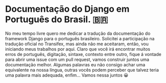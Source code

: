 # Documentação do Django em Português do Brasil. 🇧🇷

No meu tempo livre quero me dedicar a tradução da documentação do framework Django para o português brasileiro. Solicitei a participação na tradução oficial no Transifex, mas ainda não me aceitaram, então, vou iniciando meus trabalhos por aqui.
Claro que você irá encontrar muitos erros de português, digitação, sintaxe, contexto entre outro, fique á vontade para abrir uma issue com um pull request, vamos construir juntos uma documentação melhor.
Algumas palavras eu não consigo achar uma equivalente na nossa língua, outras vocês podem perceber que talvez teria uma palavra mais adequada, enfim... Vamos nessa juntos 😀
